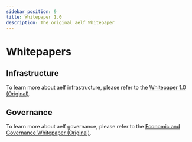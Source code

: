 ```yaml
---
sidebar_position: 9
title: Whitepaper 1.0
description: The original aelf Whitepaper
---
```


# Whitepapers

## Infrastructure

To learn more about aelf infrastructure, please refer to the [Whitepaper 1.0 (Original)](pathname:///pdf/aelf_whitepaper_v1.7_en.pdf).

## Governance

To learn more about aelf governance, please refer to the [Economic and Governance Whitepaper (Original)](pathname:///pdf/aelf_Economic_and_Governance_Whitepaper_v1.2_en.pdf).

